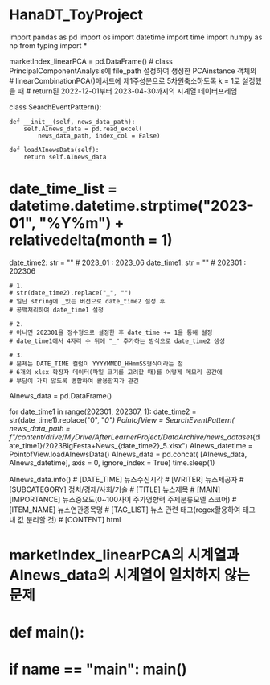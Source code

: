 # HanaDT_ToyProject


import pandas as pd
import os
import datetime
import time
import numpy as np
from typing import *

marketIndex_linearPCA = pd.DataFrame()
    # class PrincipalComponentAnalysis에 file_path 설정하여 생성한 PCAinstance 객체의
    # linearCombinationPCA()메서드에 제1주성분으로 5차원축소하도록 k = 1로 설정했을 때
    # return된 2022-12-01부터 2023-04-30까지의 시계열 데이터프레임

class SearchEventPattern():

    def __init__(self, news_data_path):
        self.AInews_data = pd.read_excel(
            news_data_path, index_col = False)

    def loadAInewsData(self):
        return self.AInews_data



# date_time_list = datetime.datetime.strptime("2023-01", "%Y%m") + relativedelta(month = 1)
date_time2: str = ""
    # 2023_01 : 2023_06
date_time1: str = ""
    # 202301 : 202306

    # 1.
    # str(date_time2).replace("_", "")
    # 일단 string에 _있는 버전으로 date_time2 설정 후
    # 공백처리하여 date_time1 설정

    # 2.
    # 아니면 202301을 정수형으로 설정한 후 date_time += 1을 통해 설정
    # date_time1에서 4자리 수 뒤에 "_" 추가하는 방식으로 date_time2 생성

    # 3.
    # 문제는 DATE_TIME 컬럼이 YYYYMMDD_HHmmSS형식이라는 점
    # 6개의 xlsx 확장자 데이터(파일 크기를 고려할 때)를 어떻게 메모리 공간에
    # 부담이 가지 않도록 병합하여 활용할지가 관건

AInews_data = pd.DataFrame()

for date_time1 in range(202301, 202307, 1):
    date_time2 = str(date_time1).replace("0", "_0")
    PointofView = SearchEventPattern(
        news_data_path = f"/content/drive/MyDrive/AfterLearnerProject/DataArchive/news_dataset_{date_time1}/2023BigFesta+News_{date_time2}_5.xlsx")
    AInews_datetime = PointofView.loadAInewsData()
    AInews_data = pd.concat(
        [AInews_data, AInews_datetime], axis = 0, ignore_index = True)
    time.sleep(1)


AInews_data.info()
    # [DATE_TIME] 뉴스수신시각
    # [WRITER] 뉴스제공자
    # [SUBCATEGORY] 정치/경제/사회/기술
    # [TITLE] 뉴스제목
    # [MAIN][IMPORTANCE] 뉴스중요도(0~100사이 주가영향력 주제분류모델 스코어)
    # [ITEM_NAME] 뉴스연관종목명
    # [TAG_LIST] 뉴스 관련 태그(regex활용하여 태그 내 값 분리할 것)
    # [CONTENT] html


# marketIndex_linearPCA의 시계열과 AInews_data의 시계열이 일치하지 않는 문제


# def main():
# if __name__ == "__main__": main()
